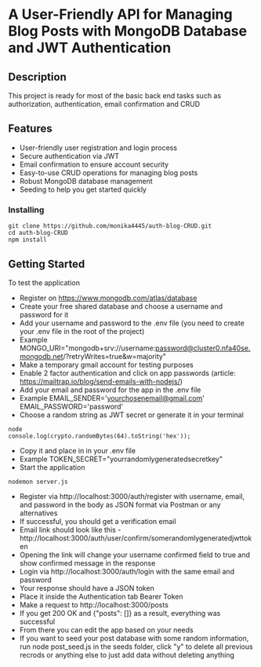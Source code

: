 # A User-Friendly API for Managing Blog Posts with MongoDB Database and JWT Authentication

## Description

This project is ready for most of the basic back end tasks such as authorization, authentication, email confirmation and CRUD

## Features

* User-friendly user registration and login process
* Secure authentication via JWT
* Email confirmation to ensure account security
* Easy-to-use CRUD operations for managing blog posts
* Robust MongoDB database management
* Seeding to help you get started quickly

### Installing

```
git clone https://github.com/monika4445/auth-blog-CRUD.git
cd auth-blog-CRUD
npm install
```

## Getting Started

To test the application

* Register on https://www.mongodb.com/atlas/database
* Create your free shared database and choose a username and password for it
* Add your username and password to the .env file (you need to create your .env file in the root of the project)
* Example 
MONGO_URI="mongodb+srv://username:password@cluster0.nfa40se.mongodb.net/?retryWrites=true&w=majority"
* Make a temporary gmail account for testing purposes
* Enable 2 factor authentication and click on app passwords (article: https://mailtrap.io/blog/send-emails-with-nodejs/)
* Add your email and password for the app in the .env file
* Example
EMAIL_SENDER='yourchosenemail@gmail.com'
EMAIL_PASSWORD='password'
* Choose a random string as JWT secret or generate it in your terminal
```
node
console.log(crypto.randomBytes(64).toString('hex'));
```
* Copy it and place in in your .env file
* Example
TOKEN_SECRET="yourrandomlygeneratedsecretkey"
* Start the application
```
nodemon server.js
```
* Register via http://localhost:3000/auth/register with username, email, and password in the body as JSON format via Postman or any alternatives
* If successful, you should get a verification email
* Email link should look like this - http://localhost:3000/auth/user/confirm/somerandomlygeneratedjwttoken
* Opening the link will change your username confirmed field to true and show confirmed message in the response
* Login via http://localhost:3000/auth/login with the same email and password
* Your response should have a JSON token
* Place it inside the Authentication tab Bearer Token
* Make a request to http://localhost:3000/posts
* If you get 200 OK and {"posts": []} as a result, everything was successful
* From there you can edit the app based on your needs
* If you want to seed your post database with some random information, run node post_seed.js in the seeds folder, click "y" to delete all previous recrods or anything else to just add data without deleting anything


